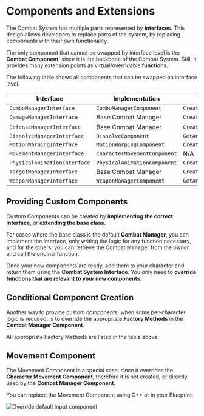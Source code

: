 # Components and Extensions
<primary-label ref="combat"/>
<secondary-label ref="advanced"/>

The Combat System has multiple parts represented by **interfaces**. This design allows developers to replace parts of 
the system, by replacing components with their own functionality.

The only component that cannot be swapped by interface level is the **Combat Component**, since it is the backbone of 
the Combat System. Still, it provides many extension points as virtual/overridable **functions**.

The following table shows all components that can be swapped on interface level.

| Interface                    | Implementation               | Factory Method                     |
|------------------------------|------------------------------|------------------------------------|
| `ComboManagerInterface`      | `ComboManagerComponent`      | `CreateComboManagerComponent`      |
| `DamageManagerInterface`     | Base Combat Manager          | `CreateDamageManagerComponent`     |
| `DefenseManagerInterface`    | Base Combat Manager          | `CreateDefenseManagerComponent`    |
| `DissolveManagerInterface`   | `DissolveComponent`          | `GetAndCacheDissolveManager`       |
| `MotionWarpingInterface`     | `MotionWarpingComponent`     | `CreateMotionWarpingComponent`     |
| `MovementManagerInterface`   | `CharacterMovementComponent` | N/A                                |
| `PhysicalAnimationInterface` | `PhysicalAnimationComponent` | `CreatePhysicalAnimationComponent` |
| `TargetManagerInterface`     | Base Combat Manager          | `CreateTargetManagerComponent`     |
| `WeaponManagerInterface`     | `WeaponManagerComponent`     | `GetAndCacheWeaponManager`         |

## Providing Custom Components

Custom Components can be created by **implementing the correct Interface**, or **extending the base class**. 

For cases where the base class is the default **Combat Manager**, you can implement the interface, only writing the logic
for any function necessary, and for the others, you can retrieve the Combat Manager from the _owner_ and call the original
function.

Once your new components are ready, add them to your character and return them using the **Combat System Interface**.
You only need to **override functions that are relevant to your new components**.

## Conditional Component Creation

Another way to provide custom components, when some per-character logic is required, is to override the appropriate
**Factory Methods** in the **Combat Manager Component**. 

All appropriate Factory Methods are listed in the table above.

## Movement Component

The Movement Component is a special case, since it overrides the **Character Movement Component**, therefore it is not
created, or directly used by the **Combat Manager Component**.

You can replace the Movement Component using C++ or in your Blueprint. 

<tabs group="sample">
    <tab title="Blueprint">
        <img src="cbt_override_movement_component.png" alt="Override default input component" border-effect="line"/>
    </tab>
    <tab title="C++">
        <code-block lang="c++" src="cbt_override_movement_component.cpp"/>
    </tab>
</tabs>